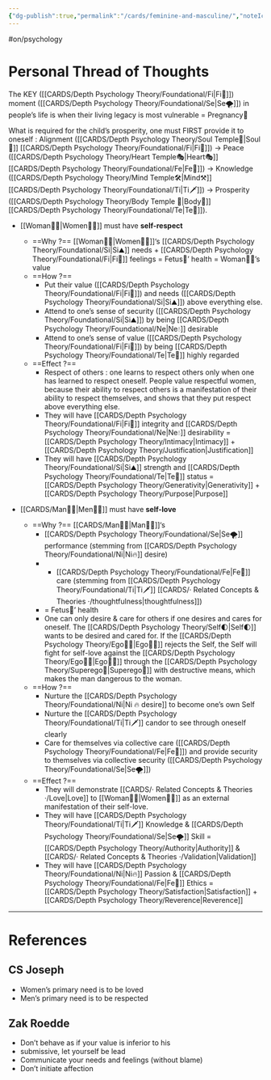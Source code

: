 ```yaml
---
{"dg-publish":true,"permalink":"/cards/feminine-and-masculine/","noteIcon":"1","created":"2023-05-14T09:27:43.870+02:00","updated":"2023-05-27T15:36:12.087+02:00"}
---
```


#on/psychology 

# Personal Thread of Thoughts 

The KEY ([[CARDS/Depth Psychology Theory/Foundational/Fi\|Fi🧭]]) moment ([[CARDS/Depth Psychology Theory/Foundational/Se\|Se🌪️]]) in people’s life is when their living legacy is most vulnerable = Pregnancy🤰 

What is required for the child’s prosperity, one must FIRST provide it to oneself : 
Alignment ([[CARDS/Depth Psychology Theory/Soul Temple👤\|Soul👥]] [[CARDS/Depth Psychology Theory/Foundational/Fi\|Fi🧭]]) → Peace ([[CARDS/Depth Psychology Theory/Heart Temple🎭\|Heart🎭]][[CARDS/Depth Psychology Theory/Foundational/Fe\|Fe💉]]) → Knowledge ([[CARDS/Depth Psychology Theory/Mind Temple🛠️\|Mind⚒️]] [[CARDS/Depth Psychology Theory/Foundational/Ti\|Ti🗡️]]) → Prosperity ([[CARDS/Depth Psychology Theory/Body Temple 🌳\|Body🌳]] [[CARDS/Depth Psychology Theory/Foundational/Te\|Te🏹]]). 

- [[Woman🙎‍♀️\|Women🙎‍♀️]] must have **self-respect** 
	- ==Why ?== [[Woman🙎‍♀️\|Women🙎‍♀️]]‘s [[CARDS/Depth Psychology Theory/Foundational/Si\|Si⛰️]] needs + [[CARDS/Depth Psychology Theory/Foundational/Fi\|Fi🧭]] feelings = Fetus👶’ health = Woman🙎‍♀️’s value 
	- ==How ?== 
		- Put their value ([[CARDS/Depth Psychology Theory/Foundational/Fi\|Fi🧭]]) and needs ([[CARDS/Depth Psychology Theory/Foundational/Si\|Si⛰️]]) above everything else. 
		- Attend to one’s sense of security ([[CARDS/Depth Psychology Theory/Foundational/Si\|Si⛰️]]) by being [[CARDS/Depth Psychology Theory/Foundational/Ne\|Ne💧]] desirable 
		- Attend to one’s sense of value ([[CARDS/Depth Psychology Theory/Foundational/Fi\|Fi🧭]]) by being [[CARDS/Depth Psychology Theory/Foundational/Te\|Te🏹]] highly regarded 
	- ==Effect ?== 
		- Respect of others : one learns to respect others only when one has learned to respect oneself.  People value respectful women, because their ability to respect others is a manifestation of their ability to respect themselves, and shows that they put respect above everything else. 
		- They will have [[CARDS/Depth Psychology Theory/Foundational/Fi\|Fi🧭]] integrity and [[CARDS/Depth Psychology Theory/Foundational/Ne\|Ne💧]] desirability = [[CARDS/Depth Psychology Theory/Intimacy\|Intimacy]] + [[CARDS/Depth Psychology Theory/Justification\|Justification]] 
		- They will have [[CARDS/Depth Psychology Theory/Foundational/Si\|Si⛰️]] strength and [[CARDS/Depth Psychology Theory/Foundational/Te\|Te🏹]] status = [[CARDS/Depth Psychology Theory/Generativity\|Generativity]] + [[CARDS/Depth Psychology Theory/Purpose\|Purpose]] 

- [[CARDS/Man🙎‍♂️\|Men🙎‍♂️]] must have **self-love** 
	- ==Why ?== [[CARDS/Man🙎‍♂️\|Man🙎‍♂️]]‘s 
		- [[CARDS/Depth Psychology Theory/Foundational/Se\|Se🌪️]] performance (stemming from [[CARDS/Depth Psychology Theory/Foundational/Ni\|Ni🔥]] desire)
		- + [[CARDS/Depth Psychology Theory/Foundational/Fe\|Fe💉]] care (stemming from  [[CARDS/Depth Psychology Theory/Foundational/Ti\|Ti🗡️]] [[CARDS/· Related Concepts & Theories ·/thoughtfulness\|thoughtfulness]])
		- = Fetus👶’ health 
		- One can only desire & care for others if one desires and cares for oneself. The [[CARDS/Depth Psychology Theory/Self🌓\|Self🌓]] wants to be desired and cared for. If the [[CARDS/Depth Psychology Theory/Ego🙋‍♂️\|Ego🙋‍♂️]] rejects the Self, the Self will fight for self-love against the [[CARDS/Depth Psychology Theory/Ego🙋‍♂️\|Ego🙋‍♂️]] through the [[CARDS/Depth Psychology Theory/Superego👹\|Superego👹]] with destructive means, which makes the man dangerous to the woman. 
	- ==How ?== 
		- Nurture the [[CARDS/Depth Psychology Theory/Foundational/Ni\|Ni 🔥 desire]] to become one’s own Self 
		- Nurture the [[CARDS/Depth Psychology Theory/Foundational/Ti\|Ti🗡️]] candor to see through oneself clearly 
		- Care for themselves via collective care ([[CARDS/Depth Psychology Theory/Foundational/Fe\|Fe💉]]) and provide security to themselves via collective security ([[CARDS/Depth Psychology Theory/Foundational/Se\|Se🌪️]])
	- ==Effect ?== 
		- They will demonstrate [[CARDS/· Related Concepts & Theories ·/Love\|Love]] to [[Woman🙎‍♀️\|Women🙎‍♀️]] as an external manifestation of their self-love. 
		- They will have [[CARDS/Depth Psychology Theory/Foundational/Ti\|Ti🗡️]] Knowledge & [[CARDS/Depth Psychology Theory/Foundational/Se\|Se🌪️]] Skill = [[CARDS/Depth Psychology Theory/Authority\|Authority]] & [[CARDS/· Related Concepts & Theories ·/Validation\|Validation]] 
		- They will have [[CARDS/Depth Psychology Theory/Foundational/Ni\|Ni🔥]] Passion & [[CARDS/Depth Psychology Theory/Foundational/Fe\|Fe💉]] Ethics = [[CARDS/Depth Psychology Theory/Satisfaction\|Satisfaction]] +[[CARDS/Depth Psychology Theory/Reverence\|Reverence]]
---
# References 

## CS Joseph 
- Women’s primary need is to be loved 
- Men’s primary need is to be respected 

## Zak Roedde 
- Don’t behave as if your value is inferior to his 
- submissive, let yourself be lead 
- Communicate your needs and feelings (without blame)
- Don’t initiate affection 

